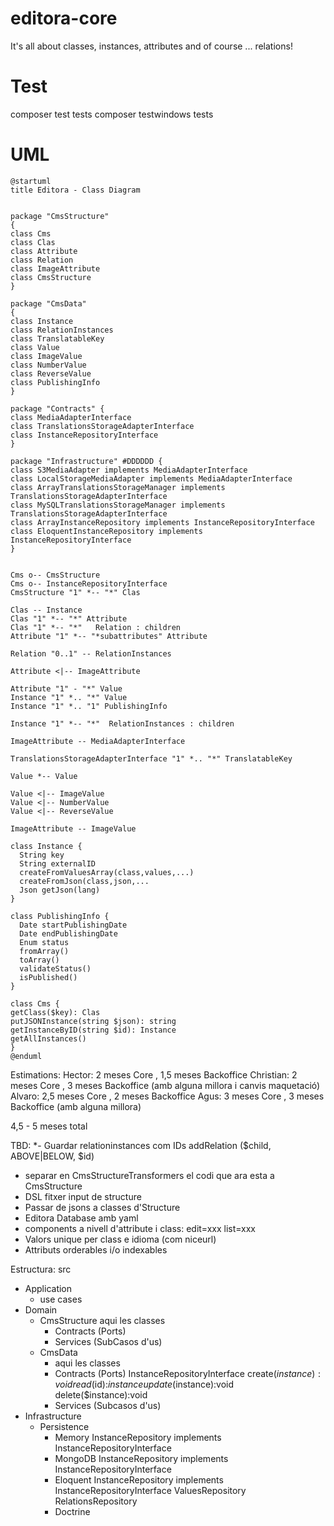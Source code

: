 # editora-core

It's all about classes, instances, attributes and of course ... relations!

# Test

composer test tests
composer testwindows tests

# UML
```
@startuml
title Editora - Class Diagram


package "CmsStructure"
{
class Cms
class Clas
class Attribute
class Relation
class ImageAttribute
class CmsStructure
}

package "CmsData"
{
class Instance
class RelationInstances
class TranslatableKey
class Value
class ImageValue
class NumberValue
class ReverseValue
class PublishingInfo
}

package "Contracts" {
class MediaAdapterInterface
class TranslationsStorageAdapterInterface
class InstanceRepositoryInterface
}

package "Infrastructure" #DDDDDD {
class S3MediaAdapter implements MediaAdapterInterface
class LocalStorageMediaAdapter implements MediaAdapterInterface
class ArrayTranslationsStorageManager implements TranslationsStorageAdapterInterface
class MySQLTranslationsStorageManager implements TranslationsStorageAdapterInterface
class ArrayInstanceRepository implements InstanceRepositoryInterface
class EloquentInstanceRepository implements InstanceRepositoryInterface
}


Cms o-- CmsStructure
Cms o-- InstanceRepositoryInterface
CmsStructure "1" *-- "*" Clas

Clas -- Instance
Clas "1" *-- "*" Attribute
Clas "1" *-- "*"   Relation : children
Attribute "1" *-- "*subattributes" Attribute

Relation "0..1" -- RelationInstances

Attribute <|-- ImageAttribute

Attribute "1" - "*" Value
Instance "1" *.. "*" Value
Instance "1" *.. "1" PublishingInfo

Instance "1" *-- "*"  RelationInstances : children

ImageAttribute -- MediaAdapterInterface

TranslationsStorageAdapterInterface "1" *.. "*" TranslatableKey

Value *-- Value

Value <|-- ImageValue
Value <|-- NumberValue
Value <|-- ReverseValue

ImageAttribute -- ImageValue

class Instance {
  String key
  String externalID
  createFromValuesArray(class,values,...)
  createFromJson(class,json,...
  Json getJson(lang)
}

class PublishingInfo {
  Date startPublishingDate
  Date endPublishingDate
  Enum status
  fromArray()
  toArray()
  validateStatus()
  isPublished()
}

class Cms {
getClass($key): Clas
putJSONInstance(string $json): string
getInstanceByID(string $id): Instance
getAllInstances()
}
@enduml
```

Estimations:
Hector: 2 meses Core , 1,5 meses Backoffice
Christian: 2 meses Core , 3 meses Backoffice (amb alguna millora i canvis maquetació)
Alvaro: 2,5 meses Core , 2 meses Backoffice
Agus: 3 meses Core , 3 meses Backoffice (amb alguna millora)

4,5 - 5 meses total

TBD:
*- Guardar relationinstances com IDs addRelation ($child, ABOVE|BELOW, $id)
- separar en CmsStructureTransformers el codi que ara esta a CmsStructure
- DSL fitxer input de structure
- Passar de jsons a classes d'Structure
- Editora Database amb yaml
- components a nivell d'attribute i class: edit=xxx list=xxx
- Valors unique per class e idioma (com niceurl)
- Attributs orderables i/o indexables

Estructura:
src
  - Application
    - use cases
  - Domain
    - CmsStructure
      aqui les classes
      - Contracts (Ports)
      - Services (SubCasos d'us)
    - CmsData
      - aqui les classes
      - Contracts (Ports)
        InstanceRepositoryInterface
          create($instance):void
          read($id):$instance
          update($instance):void
          delete($instance):void
      - Services (Subcasos d'us)
  - Infrastructure
    - Persistence
      - Memory
        InstanceRepository implements InstanceRepositoryInterface	
      - MongoDB
        InstanceRepository implements InstanceRepositoryInterface
      - Eloquent
        InstanceRepository implements InstanceRepositoryInterface
        ValuesRepository
        RelationsRepository
      - Doctrine
